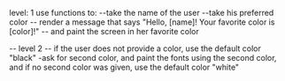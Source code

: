 level: 1
use functions to:
--take the name of the user
--take his preferred color
-- render a message that says "Hello, [name]! Your favorite color is [color]!"
-- and paint the screen in her favorite color

-- level 2
-- if the user does not provide a color, use the default color "black"
 -ask for second color, and paint the fonts using the second color, and if no second color was given, use the default color "white"
